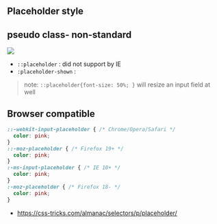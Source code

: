 ## Placeholder style

## pseudo class- non-standard

![](https://i.imgur.com/U1KPC7H.png)

- `::placeholder`      : did not support by IE
- `:placeholder-shown` : 

> note: `::placeholder{font-size: 50%; }` will resize an input field at well

## Browser compatible

```css
::-webkit-input-placeholder { /* Chrome/Opera/Safari */
  color: pink;
}
::-moz-placeholder { /* Firefox 19+ */
  color: pink;
}
:-ms-input-placeholder { /* IE 10+ */
  color: pink;
}
:-moz-placeholder { /* Firefox 18- */
  color: pink;
}
```

- https://css-tricks.com/almanac/selectors/p/placeholder/
